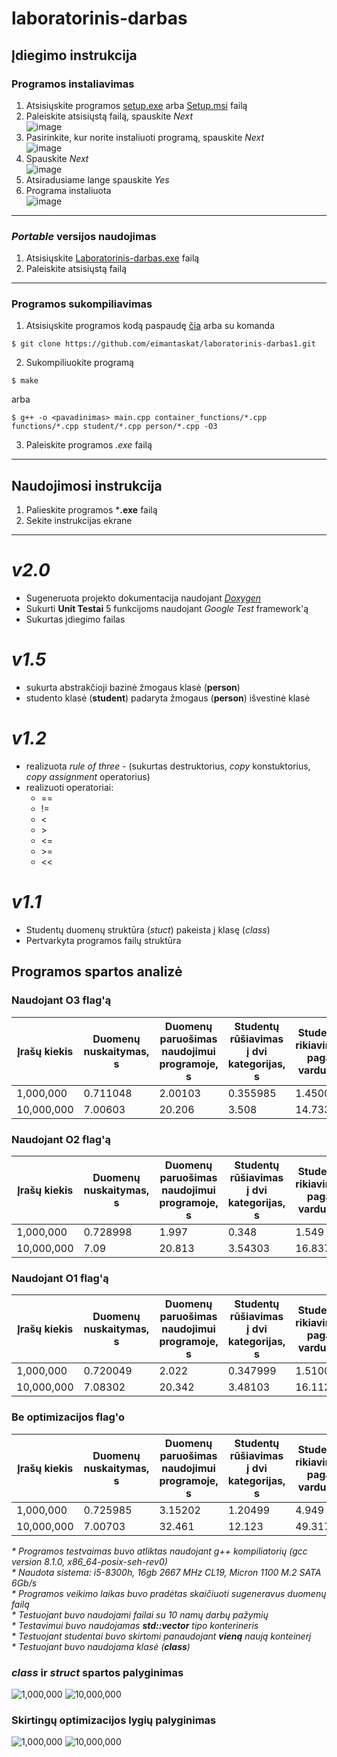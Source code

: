 # laboratorinis-darbas

## Įdiegimo instrukcija

### Programos instaliavimas
1. Atsisiųskite programos [setup.exe](https://github.com/eimantaskat/laboratorinis-darbas1/releases/download/v2.0/setup.exe) arba [Setup.msi](https://github.com/eimantaskat/laboratorinis-darbas1/releases/download/v2.0/Setup.msi) failą
2. Paleiskite atsisiųstą failą, spauskite *Next*  
![image](https://user-images.githubusercontent.com/80033246/168071378-eff73e7c-3e5e-45c3-b490-88dcf00c01ac.png)
3. Pasirinkite, kur norite instaliuoti programą, spauskite *Next*    
![image](https://user-images.githubusercontent.com/80033246/168071584-77b010f7-b517-4cdc-b4c9-185166311d46.png)
4. Spauskite *Next*  
![image](https://user-images.githubusercontent.com/80033246/168071801-ca0b29ee-20f1-4d5a-a265-c1d91f38cbf0.png)
5. Atsiradusiame lange spauskite *Yes*
6. Programa instaliuota  
![image](https://user-images.githubusercontent.com/80033246/168072013-e3861bd9-651e-43f3-a2f1-b9c5142b7dee.png)
---
### *Portable* versijos naudojimas
1. Atsisiųskite [Laboratorinis-darbas.exe](https://github.com/eimantaskat/laboratorinis-darbas1/releases/download/v2.0/Laboratorinis-darbas.exe) failą
2. Paleiskite atsisiųstą failą
---
### Programos sukompiliavimas
1. Atsisiųskite programos kodą paspaudę [čia](https://github.com/eimantaskat/laboratorinis-darbas1/archive/refs/heads/v2.0.zip) arba su komanda
```console
$ git clone https://github.com/eimantaskat/laboratorinis-darbas1.git
```
2. Sukompiliuokite programą
```console
$ make
```
arba  
```
$ g++ -o <pavadinimas> main.cpp container_functions/*.cpp functions/*.cpp student/*.cpp person/*.cpp -O3
```
3. Paleiskite programos *<pavadinimas>.exe* failą
---
## Naudojimosi instrukcija
1. Palieskite programos ***.exe** failą
2. Sekite instrukcijas ekrane
---

# ***v2.0***
* Sugeneruota projekto dokumentacija naudojant [*Doxygen*](https://www.doxygen.nl/manual/index.html)
* Sukurti **Unit Testai** 5 funkcijoms naudojant *Google Test* framework'ą
* Sukurtas įdiegimo failas

# ***v1.5***
* sukurta abstrakčioji bazinė žmogaus klasė (**person**)
* studento klasė (**student**) padaryta žmogaus (**person**) išvestinė klasė

# ***v1.2***

* realizuota *rule of three* - (sukurtas destruktorius, *copy* konstuktorius, *copy assignment* operatorius)  
* realizuoti operatoriai:
    * ==
    * !=
    * <
    * \>
    * <=
    * \>=
    * <<

# ***v1.1***
* Studentų duomenų struktūra (*stuct*) pakeista į klasę (*class*)
* Pertvarkyta programos failų struktūra

## Programos spartos analizė

### Naudojant O3 flag'ą
| Įrašų kiekis | Duomenų nuskaitymas, s | Duomenų paruošimas naudojimui programoje, s | Studentų rūšiavimas į dvi kategorijas, s | Studentų rikiavimas pagal vardus, s | Studentų išvedimas į du naujus failus, s | Programos veikimo laikas, s |
|---|---|---|---|---|---|---|
| 1,000,000 | 0.711048 | 2.00103 | 0.355985 | 1.45004 | 1.238 | 5.886 |
| 10,000,000 | 7.00603 | 20.206 | 3.508 | 14.733 | 11.091 | 57.61 |


### Naudojant O2 flag'ą
| Įrašų kiekis | Duomenų nuskaitymas, s | Duomenų paruošimas naudojimui programoje, s | Studentų rūšiavimas į dvi kategorijas, s | Studentų rikiavimas pagal vardus, s | Studentų išvedimas į du naujus failus, s | Programos veikimo laikas, s |
|---|---|---|---|---|---|---|
| 1,000,000 | 0.728998 | 1.997 | 0.348 | 1.549 | 1.19169 | 5.9377 |
| 10,000,000 | 7.09 | 20.813 | 3.54303 | 16.837 | 11.2531 | 60.672 |

### Naudojant O1 flag'ą
| Įrašų kiekis | Duomenų nuskaitymas, s | Duomenų paruošimas naudojimui programoje, s | Studentų rūšiavimas į dvi kategorijas, s | Studentų rikiavimas pagal vardus, s | Studentų išvedimas į du naujus failus, s | Programos veikimo laikas, s |
|---|---|---|---|---|---|---|
| 1,000,000 | 0.720049 | 2.022 | 0.347999 | 1.51003 | 1.22679 | 5.94884 |
| 10,000,000 | 7.08302 | 20.342 | 3.48103 | 16.112 | 11.5792 | 59.7072 |

### Be optimizacijos flag'o
| Įrašų kiekis | Duomenų nuskaitymas, s | Duomenų paruošimas naudojimui programoje, s | Studentų rūšiavimas į dvi kategorijas, s | Studentų rikiavimas pagal vardus, s | Studentų išvedimas į du naujus failus, s | Programos veikimo laikas, s |
|---|---|---|---|---|---|---|
| 1,000,000 | 0.725985 | 3.15202 | 1.20499 | 4.949 | 1.677 | 11.909 |
| 10,000,000 | 7.00703 | 32.461 | 12.123 | 49.3172 | 15.74 | 118.563 |

*\* Programos testvaimas buvo atliktas naudojant g++ kompiliatorių (gcc version 8.1.0, x86_64-posix-seh-rev0)*  
*\* Naudota sistema: i5-8300h, 16gb 2667 MHz CL19, Micron 1100 M.2 SATA 6Gb/s*  
*\* Programos veikimo laikas buvo pradėtas skaičiuoti sugeneravus duomenų failą*  
*\* Testuojant buvo naudojami failai su 10 namų darbų pažymių*  
*\* Testavimui buvo naudojamas **std::vector** tipo konterineris*  
*\* Testuojant studentai buvo skirtomi panaudojant **vieną** naują konteinerį*  
*\* Testuojant buvo naudojama klasė (**class**)*

### ***class*** ir ***struct*** spartos palyginimas
![1,000,000](https://user-images.githubusercontent.com/80033246/165742100-c160d3d4-2e4e-454d-b128-7a1ee68f006c.png)
![10,000,000](https://user-images.githubusercontent.com/80033246/165742116-a3cb9cca-8335-4996-b965-eb3f7e353264.png)

### Skirtingų optimizacijos lygių palyginimas
![1,000,000](https://user-images.githubusercontent.com/80033246/165748086-8febe38b-e4fc-4f97-a236-06414263f604.png)
![10,000,000](https://user-images.githubusercontent.com/80033246/165748097-8a2f163c-4bf3-4ffc-b0e1-964c59160108.png)
